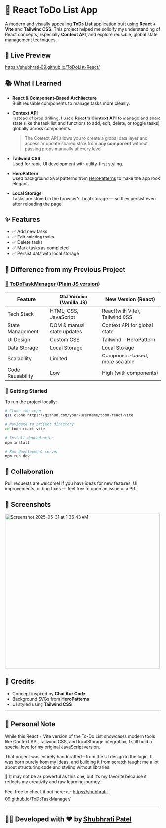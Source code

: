 # 📝 React ToDo List App
A modern and visually appealing **ToDo List** application built using **React + Vite** and **Tailwind CSS**. This project helped me solidify my understanding of React concepts, especially **Context API**, and explore reusable, global state management techniques.


## 🚀 Live Preview
https://shubhrati-09.github.io/ToDoList-React/

## 📚 What I Learned

- **React & Component-Based Architecture**  
  Built reusable components to manage tasks more cleanly.

- **Context API**  
  Instead of prop drilling, I used **React's Context API** to manage and share state (like the task list and functions to add, edit, delete, or toggle tasks) globally across components.  
  > The Context API allows you to create a global data layer and access or update shared state from **any component** without passing props manually at every level.

- **Tailwind CSS**  
  Used for rapid UI development with utility-first styling.

- **HeroPattern**  
  Used background SVG patterns from [HeroPatterns](https://heropatterns.com/) to make the app look elegant.

- **Local Storage**  
  Tasks are stored in the browser's local storage — so they persist even after reloading the page.



## ✨ Features
- ✅ Add new tasks
- ✅ Edit existing tasks
- ✅ Delete tasks
- ✅ Mark tasks as completed
- ✅ Persist data with local storage


## 🔁 Difference from my Previous Project
### [🔗 ToDoTaskManager (Plain JS version)](https://github.com/Shubhrati-09/ToDoTaskManager)

| Feature | Old Version (Vanilla JS) | New Version (React) |
|--------|---------------------------|----------------------|
| Tech Stack | HTML, CSS, JavaScript | React(with Vite), Tailwind CSS |
| State Management | DOM & manual state updates | Context API for global state |
| UI Design | Custom CSS | Tailwind + HeroPattern |
| Data Storage | Local Storage | Local Storage |
| Scalability | Limited | Component-based, more scalable |
| Code Reusability | Low | High (with components) |

### 📌 Getting Started
To run the project locally:

```bash
# Clone the repo
git clone https://github.com/your-username/todo-react-vite

# Navigate to project directory
cd todo-react-vite

# Install dependencies
npm install

# Run development server
npm run dev
```

## 🤝 Collaboration
Pull requests are welcome! If you have ideas for new features, UI improvements, or bug fixes — feel free to open an issue or a PR.


## 📸 Screenshots
<img width="500" height="auto" alt="Screenshot 2025-05-31 at 1 36 43 AM" src="https://github.com/user-attachments/assets/66f6024c-a254-411a-acf6-5457ce44e1e2" />


## 🙌 Credits

- Concept inspired by **Chai Aur Code**
- Background SVGs from **HeroPatterns**
- UI styled using **Tailwind CSS**
  
---

## 💭 Personal Note
While this React + Vite version of the To-Do List showcases modern tools like Context API, Tailwind CSS, and localStorage integration, I still hold a special love for my original JavaScript version.

That project was entirely handcrafted—from the UI design to the logic. It was born purely from my ideas, and building it from scratch taught me a lot about structuring code and styling without libraries.

🎨 It may not be as powerful as this one, but it’s my favorite because it reflects my creativity and raw learning journey.

Feel free to check it out here:
👉 https://shubhrati-09.github.io/ToDoTaskManager/

---
## 🧑‍💻 Developed with ❤️ by [Shubhrati Patel](https://github.com/Shubhrati-09)
